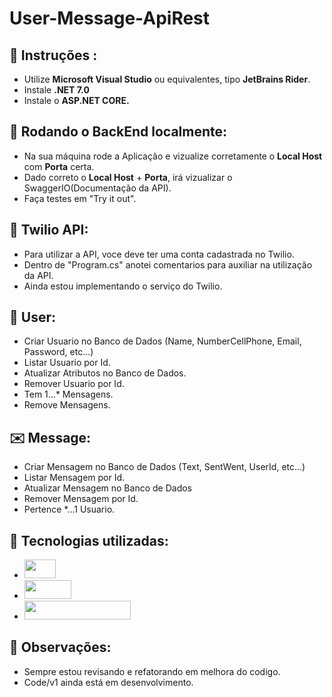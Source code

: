 # User-Message-ApiRest

## 📂 Instruções :
- Utilize **Microsoft Visual Studio** ou equivalentes, tipo **JetBrains Rider**.
- Instale **.NET 7.0**
- Instale o **ASP.NET CORE.**

## 🚀 Rodando o BackEnd localmente:
- Na sua máquina rode a Aplicação e vizualize corretamente o **Local Host** com **Porta** certa.
- Dado correto o **Local Host** + **Porta**, irá vizualizar o SwaggerIO(Documentação da API).
- Faça testes em "Try it out".
  
## 🔎 Twilio API:
-  Para utilizar a API, voce deve ter uma conta cadastrada no Twilio.
-  Dentro de "Program.cs" anotei comentarios para auxiliar na utilização da API.
-  Ainda estou implementando o serviço do Twilio.
   
## 🧑 User:
- Criar Usuario no Banco de Dados (Name, NumberCellPhone, Email, Password, etc...)
- Listar Usuario por Id.
- Atualizar Atributos no Banco de Dados.
- Remover Usuario por Id.
- Tem 1...* Mensagens.
- Remove Mensagens.


## ✉️ Message:
- Criar Mensagem no Banco de Dados (Text, SentWent, UserId, etc...)
- Listar Mensagem por Id.
- Atualizar Mensagem no Banco de Dados
- Remover Mensagem por Id.
- Pertence *...1 Usuario.


## 🔧 Tecnologias utilizadas: 
- <img width="50" height="30" src ="https://img.shields.io/badge/C%23-239120?style=for-the-badge&logo=c-sharp&logoColor=white" />  
- <img width="75" height="30" src ="https://img.shields.io/badge/.NET-5C2D91?style=for-the-badge&logo=.net&logoColor=white" /> 
- <img width="170" height="30" src ="https://img.shields.io/badge/Microsoft_SQL_Server-CC2927?style=for-the-badge&logo=microsoft-sql-server&logoColor=white" /> 

## 📌 Observações:
- Sempre estou revisando e refatorando em melhora do codigo.
- Code/v1 ainda está em desenvolvimento.
